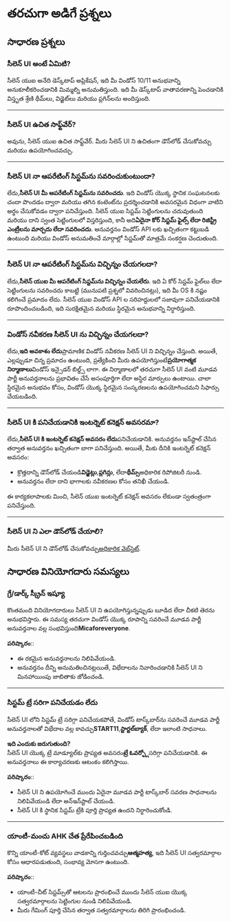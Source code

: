 # **తరచుగా అడిగే ప్రశ్నలు**

## **సాధారణ ప్రశ్నలు**

### **సీలెన్ UI అంటే ఏమిటి?**

సీలెన్ యుఐ అనేది డెస్క్‌టాప్ అప్లికేషన్, ఇది మీ విండోస్ 10/11 అనుభవాన్ని అనుకూలీకరించడానికి మిమ్మల్ని అనుమతిస్తుంది. ఇది మీ డెస్క్‌టాప్ వాతావరణాన్ని పెంచడానికి విస్తృత శ్రేణి థీమ్‌లు, విడ్జెట్‌లు మరియు ప్లగిన్‌లను అందిస్తుంది.

***

### **సీలెన్ UI ఉచిత సాఫ్ట్‌వేర్?**

అవును, సీలెన్ యుఐ ఉచిత సాఫ్ట్‌వేర్. మీరు సీలెన్ UI ని ఉచితంగా డౌన్‌లోడ్ చేసుకోవచ్చు మరియు ఉపయోగించవచ్చు.

***

### **సీలెన్ UI నా ఆపరేటింగ్ సిస్టమ్‌ను సవరించుకుంటుందా?**

లేదు,**సీలెన్ UI మీ ఆపరేటింగ్ సిస్టమ్‌ను సవరించదు**. ఇది విండోస్ యొక్క స్థానిక సంఘటనలకు చందా పొందడం ద్వారా మరియు తగిన కంటెంట్‌ను ప్రదర్శించడానికి అవసరమైన విధంగా వాటిని అర్థం చేసుకోవడం ద్వారా పనిచేస్తుంది. సీలెన్ యుఐ సిస్టమ్ సెట్టింగులను చదువుతుంది మరియు దాని స్వంత సెట్టింగులలో విస్తరిస్తుంది, కానీ అది**ఏదైనా కోర్ సిస్టమ్ ఫైల్స్ లేదా రిజిస్ట్రీ ఎంట్రీలను మార్చదు లేదా సవరించదు**. అనువర్తనం విండోస్ API లకు ఖచ్చితంగా కట్టుబడి ఉంటుంది మరియు విండోస్ అనుమతించే మార్గాల్లో సిస్టమ్‌తో మాత్రమే సంకర్షణ చెందుతుంది.

***

### **సీలెన్ UI నా ఆపరేటింగ్ సిస్టమ్‌ను విచ్ఛిన్నం చేయగలదా?**

లేదు,**సీలెన్ యుఐ మీ ఆపరేటింగ్ సిస్టమ్‌ను విచ్ఛిన్నం చేయలేరు**. ఇది ఏ కోర్ సిస్టమ్ ఫైల్‌లు లేదా సెట్టింగులను సవరించదు కాబట్టి (మునుపటి ప్రశ్నలో వివరించినట్లు), ఇది మీ OS కి నష్టం కలిగించే ప్రమాదం లేదు. సీలెన్ యుఐ విండోస్ API ల సరిహద్దులలో సజావుగా పనిచేయడానికి రూపొందించబడింది, ఇది సురక్షితమైన మరియు స్థిరమైన అనుభవాన్ని నిర్ధారిస్తుంది.

***

### **విండోస్ నవీకరణ సీలెన్ UI ను విచ్ఛిన్నం చేయగలదా?**

లేదు,**ఇది అవకాశం లేదు**ప్రామాణిక విండోస్ నవీకరణ సీలెన్ UI ని విచ్ఛిన్నం చేస్తుంది. అయితే, ఎల్లప్పుడూ చిన్న ప్రమాదం ఉంటుంది, ప్రత్యేకించి మీరు ఉపయోగిస్తుంటే**ప్రయోగాత్మక నిర్మాణాలు**విండోస్ ఇన్సైడర్ బిల్డ్స్ లాగా. ఈ నిర్మాణాలలో తరచుగా సీలెన్ UI వంటి మూడవ పార్టీ అనువర్తనాలను ప్రభావితం చేసే అసంపూర్తిగా లేదా అస్థిర మార్పులు ఉంటాయి. చాలా స్థిరమైన అనుభవం కోసం, విండోస్ యొక్క స్థిరమైన సంస్కరణలను ఉపయోగించమని సిఫార్సు చేయబడింది.

***

### **సీలెన్ UI కి పనిచేయడానికి ఇంటర్నెట్ కనెక్షన్ అవసరమా?**

లేదు,**సీలెన్ UI కి ఇంటర్నెట్ కనెక్షన్ అవసరం లేదు**పనిచేయడానికి. అనువర్తనం ఇన్‌స్టాల్ చేసిన తర్వాత అనువర్తనం ఖచ్చితంగా బాగా పనిచేస్తుంది. అయితే, మీకు దీనికి ఇంటర్నెట్ కనెక్షన్ అవసరం:

* క్రొత్తదాన్ని డౌన్‌లోడ్ చేయండి**విడ్జెట్లు**,**ప్లగిన్లు**, లేదా**థీమ్స్**అధికారిక రిపోజిటరీ నుండి.
* అనువర్తనం లేదా దాని భాగాలకు నవీకరణల కోసం తనిఖీ చేయండి.

ఈ కార్యకలాపాలకు మించి, సీలెన్ యుఐ ఇంటర్నెట్ కనెక్షన్ అవసరం లేకుండా స్వతంత్రంగా పనిచేస్తుంది.

***

### **సీలెన్ UI ని ఎలా డౌన్‌లోడ్ చేయాలి?**

మీరు సీలెన్ UI ని డౌన్‌లోడ్ చేసుకోవచ్చు[అధికారిక వెబ్‌సైట్](https://seelen.io).

## **సాధారణ వినియోగదారు సమస్యలు**

### **గ్రే/డార్క్ స్క్రీన్ ఇష్యూ**

కొంతమంది వినియోగదారులు సీలెన్ UI ని ఉపయోగిస్తున్నప్పుడు బూడిద లేదా చీకటి తెరను అనుభవిస్తారు. ఈ సమస్య తరచుగా విండోస్ యొక్క రూపాన్ని సవరించే మూడవ పార్టీ అనువర్తనాల వల్ల సంభవిస్తుంది**Micaforeveryone**.

**పరిష్కారం**::

* ఈ రకమైన అనువర్తనాలను నిలిపివేయండి.
* అనువర్తనం దీన్ని అనుమతించినట్లయితే, విభేదాలను నివారించడానికి సీలెన్ UI ని మినహాయింపు జాబితాకు జోడించండి.

***

### **సిస్టమ్ ట్రే సరిగా పనిచేయడం లేదు**

సీలెన్ UI లోని సిస్టమ్ ట్రే సరిగ్గా పనిచేయకపోతే, విండోస్ టాస్క్‌బార్‌ను సవరించే మూడవ పార్టీ అనువర్తనాలతో విభేదాల వల్ల కావచ్చు**START11**,**స్టార్టల్‌బ్యాక్**, లేదా ఇలాంటి సాధనాలు.

**ఇది ఎందుకు జరుగుతుంది?**\
సీలెన్ UI యొక్క ట్రే మాడ్యూల్‌కు ప్రాప్యత అవసరం**ట్రే ఓవర్ఫ్లో**సరిగ్గా పనిచేయడానికి. ఈ అనువర్తనాలు ఈ కార్యాచరణకు ఆటంకం కలిగిస్తాయి.

**పరిష్కారం**::

* సీలెన్ UI ని ఉపయోగించే ముందు ఏదైనా మూడవ పార్టీ టాస్క్‌బార్ సవరణ సాధనాలను నిలిపివేయండి లేదా అన్‌ఇన్‌స్టాల్ చేయండి.
* సీలెన్ UI కి స్థానిక సిస్టమ్ ట్రేకి పూర్తి ప్రాప్యత ఉందని నిర్ధారించుకోండి.

***

### **యాంటీ-మంచు AHK చేత ప్రేరేపించబడింది**

కొన్ని యాంటీ-కోట్ వ్యవస్థలు వాడకాన్ని గుర్తించవచ్చు**ఆత్మహత్య**, ఇది సీలెన్ UI సత్వరమార్గాల కోసం ఆధారపడుతుంది, సంభావ్య మోసగా ఉంటుంది.

**పరిష్కారం**::

* యాంటీ-చీట్ సిస్టమ్స్‌తో ఆటలను ప్రారంభించే ముందు సీలెన్ యుఐ యొక్క సత్వరమార్గాలను సెట్టింగుల నుండి నిలిపివేయండి.
* మీరు గేమింగ్ పూర్తి చేసిన తర్వాత సత్వరమార్గాలను తిరిగి ప్రారంభించండి.
